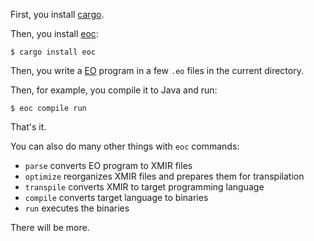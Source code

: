 First, you install [cargo](https://doc.rust-lang.org/cargo/getting-started/installation.html).

Then, you install [eoc](https://crates.io/crates/eoc):

```
$ cargo install eoc
```

Then, you write a [EO](https://www.eolang.org) program in a few `.eo` files
in the current directory.

Then, for example, you compile it to Java and run:

```
$ eoc compile run
```

That's it.

You can also do many other things with `eoc` commands:

  * `parse` converts EO program to XMIR files
  * `optimize` reorganizes XMIR files and prepares them for transpilation
  * `transpile` converts XMIR to target programming language
  * `compile` converts target language to binaries
  * `run` executes the binaries

There will be more.
